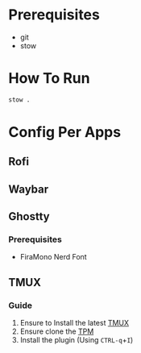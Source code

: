 # Prerequisites

- git
- stow

# How To Run

```bash
stow .
```

# Config Per Apps

## Rofi

## Waybar

## Ghostty

### Prerequisites

- FiraMono Nerd Font

## TMUX

### Guide

1. Ensure to Install the latest [TMUX](https://github.com/tmux/tmux/wiki/Installing)
1. Ensure clone the [TPM](https://github.com/tmux-plugins/tpm?tab=readme-ov-file#installation)
1. Install the plugin (Using `CTRL-q`+`I`)
